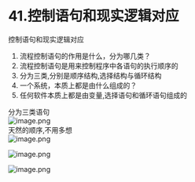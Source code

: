 # 41.控制语句和现实逻辑对应

控制语句和现实逻辑对应<br />

1. 流程控制语句的作用是什么，分为哪几类？
  1. 流程控制语句是用来控制程序中各语句的执行顺序的
  1. 分为三类,分别是顺序结构,选择结构与循环结构
2. 一个系统，本质上都是由什么组成的？
  1. 任何软件本质上都是由变量,选择语句和循环语句组成的




分为三类语句<br />![image.png](https://cdn.nlark.com/yuque/0/2019/png/349894/1559095661574-20ffeb93-ffd2-46b1-8e99-14f2fdd021af.png#align=left&display=inline&height=50&name=image.png&originHeight=50&originWidth=546&size=24316&status=done&width=546)<br />天然的顺序,不用多想<br />![image.png](https://cdn.nlark.com/yuque/0/2019/png/349894/1559095669334-9890a85c-e48f-4f34-b9c1-10133d69581f.png#align=left&display=inline&height=60&name=image.png&originHeight=60&originWidth=497&size=25848&status=done&width=497)

![image.png](https://cdn.nlark.com/yuque/0/2019/png/349894/1559095731665-bbe66d1f-7434-471a-b6e2-39cd1f10c5c2.png#align=left&display=inline&height=58&name=image.png&originHeight=58&originWidth=553&size=30036&status=done&width=553)

![image.png](https://cdn.nlark.com/yuque/0/2019/png/349894/1559095766282-b226a748-827e-43c8-9fa8-973ee8a47667.png#align=left&display=inline&height=76&name=image.png&originHeight=76&originWidth=666&size=46089&status=done&width=666)
